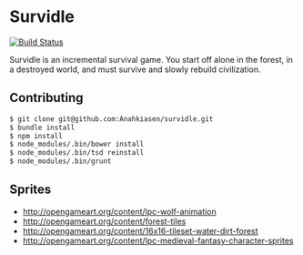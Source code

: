 # Survidle

[![Build Status](https://travis-ci.org/Anahkiasen/survidle.svg?branch=master)](https://travis-ci.org/Anahkiasen/survidle)

Survidle is an incremental survival game. You start off alone in the forest, in a destroyed world, and must survive and slowly rebuild civilization.

## Contributing

```bash
$ git clone git@github.com:Anahkiasen/survidle.git
$ bundle install
$ npm install
$ node_modules/.bin/bower install
$ node_modules/.bin/tsd reinstall
$ node_modules/.bin/grunt
```

## Sprites

- http://opengameart.org/content/lpc-wolf-animation
- http://opengameart.org/content/forest-tiles
- http://opengameart.org/content/16x16-tileset-water-dirt-forest
- http://opengameart.org/content/lpc-medieval-fantasy-character-sprites
